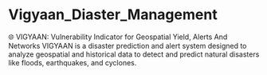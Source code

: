 # Vigyaan_Diaster_Management
🌐 VIGYAAN: Vulnerability Indicator for Geospatial Yield, Alerts And Networks VIGYAAN is a disaster prediction and alert system designed to analyze geospatial and historical data to detect and predict natural disasters like floods, earthquakes, and cyclones. 
